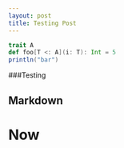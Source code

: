 ```yaml
---
layout: post
title: Testing Post
---
```


```scala
trait A
def foo[T <: A](i: T): Int = 5
println("bar")
```

###Testing

## Markdown

# Now
